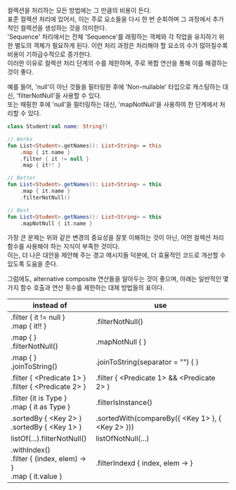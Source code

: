 컬렉션을 처리하는 모든 방법에는 그 만큼의 비용이 든다.  
표준 컬렉션 처리에 있어서, 이는 주로 요소들을 다시 한 번 순회하며 그 과정에서 추가적인 컬렉션을 생성하는 것을 의미한다.  
'Sequence' 처리에서는 전체 'Sequence'를 래핑하는 객체와 각 작업을 유지하기 위한 별도의 객체가 필요하게 된다.
이런 처리 과정은 처리해야 할 요소의 수가 많아질수록 비용이 기하급수적으로 증가한다.  
이러한 이유로 컬렉션 처리 단계의 수를 제한하며, 주로 복합 연산을 통해 이를 해결하는 것이 좋다.

예를 들어, 'null'이 아닌 것들을 필터링한 후에 'Non-nullable' 타입으로 캐스팅하는 대신, 'filterNotNull'을 사용할 수 있다.  
또는 매핑한 후에 'null'을 필터링하는 대신, 'mapNotNull'을 사용하여 한 단계에서 처리할 수 있다.

```kotlin
class Student(val name: String?)

// Works
fun List<Student>.getNames(): List<String> = this
    .map { it.name }
    .filter { it != null }
    .map { it!! }

// Better
fun List<Student>.getNames(): List<String> = this
    .map { it.name }
    .filterNotNull()

// Best
fun List<Student>.getNames(): List<String> = this
    .mapNotNull { it.name }
```

가장 큰 문제는 위와 같은 변경의 중요성을 잘못 이해하는 것이 아닌, 어떤 컬렉션 처리 함수를 사용해야 하는 지식이 부족한 것이다.  
이는, 더 나은 대안을 제안해 주는 경고 메시지들 덕분에, 더 효율적인 코드로 개선할 수 있도록 도움을 준다.

그럼에도, alternative composite 연산들을 알아두는 것이 좋으며, 아래는 일반적인 몇 가지 함수 호출과 연산 횟수를 제한하는 대체 방법들의 표이다. 

| instead of                                                                                      | use                                                      |
|-------------------------------------------------------------------------------------------------|----------------------------------------------------------|
| .filter { it != null } <br/> .map { it!! }                                                      | .filterNotNull()                                         |
| .map { <Transformation> } <br/> .filterNotNull()                                                | .mapNotNull { <Transformation> }                         |
| .map { <Transformation> } <br/> .joinToString()                                                 | .joinToString(separator = "") { <Transformation> }       |
| .filter { <Predicate 1> } <br/> .filter { <Predicate 2> }                                       | .filter { <Predicate 1> && <Predicate 2> }               |
| .filter {it is Type } <br/> .map { it as Type }                                                 | .filterIsInstance<Type>()                                |
| .sortedBy { <Key 2> } <br/> .sortedBy { <Key 1> }                                               | .sortedWith(compareBy({ <Key 1> }, { <Key 2> }))         |
| listOf(...).filterNotNull()                                                                     | listOfNotNull(...)                                       |
| .withIndex() <br/> .filter { (index, elem) -> <Predicate using index> } <br/> .map { it.value } | .filterIndexd { index, elem -> <Predicate using index> } |